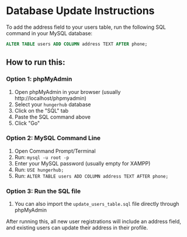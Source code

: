 # Database Update Instructions

To add the address field to your users table, run the following SQL command in your MySQL database:

```sql
ALTER TABLE users ADD COLUMN address TEXT AFTER phone;
```

## How to run this:

### Option 1: phpMyAdmin

1. Open phpMyAdmin in your browser (usually http://localhost/phpmyadmin)
2. Select your `hungerhub` database
3. Click on the "SQL" tab
4. Paste the SQL command above
5. Click "Go"

### Option 2: MySQL Command Line

1. Open Command Prompt/Terminal
2. Run: `mysql -u root -p`
3. Enter your MySQL password (usually empty for XAMPP)
4. Run: `USE hungerhub;`
5. Run: `ALTER TABLE users ADD COLUMN address TEXT AFTER phone;`

### Option 3: Run the SQL file

1. You can also import the `update_users_table.sql` file directly through phpMyAdmin

After running this, all new user registrations will include an address field, and existing users can update their address in their profile.
